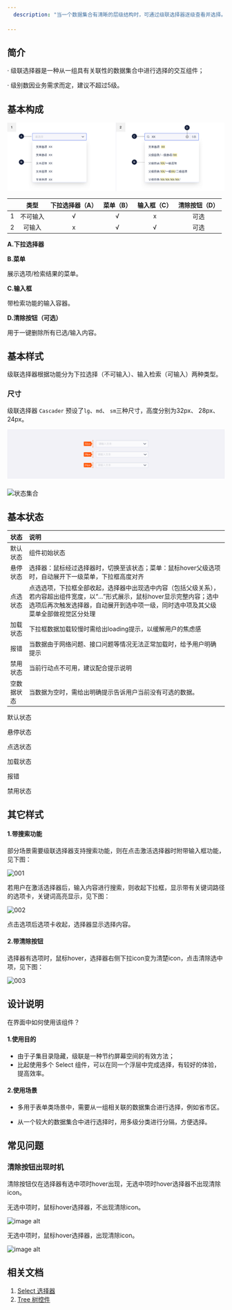 ```yaml
---
  description: "当一个数据集合有清晰的层级结构时，可通过级联选择器逐级查看并选择。"

---
```


<!--副标题具体写法见源代码模式-->

## 简介

· 级联选择器是一种从一组具有关联性的数据集合中进行选择的交互组件；

· 级别数因业务需求而定，建议不超过5级。



## 基本构成

![](../../../images/Cascader/forms_01.png)

|      |   类型   | 下拉选择器（A） | 菜单（B） | 输入框（C） | 清除按钮（D） |
| :--: | :------: | :-------------: | :-------: | :---------: | :-----------: |
|  1   | 不可输入 |        √        |     √     |      x      |     可选      |
|  2   |  可输入  |        x        |     √     |      √      |     可选      |

**A.下拉选择器**

**B.菜单**

展示选项/检索结果的菜单。

**C.输入框**

带检索功能的输入容器。

**D.清除按钮（可选）**

用于一键删除所有已选/输入内容。



## 基本样式

级联选择器根据功能分为下拉选择（不可输入）、输入检索（可输入）两种类型。

### 尺寸

级联选择器 `Cascader` 预设了`lg`、`md`、 `sm`三种尺寸，高度分别为32px、 28px、24px。

![styles_01](../../../images/Cascader/styles_01.png)

#### 



![状态集合](../../../images/状态集合-1762802.png)

### 





## 基本状态

| 状态       | 说明                                                         |
| :--------- | :----------------------------------------------------------- |
| 默认状态   | 组件初始状态                                                 |
| 悬停状态   | 选择器：鼠标经过选择器时，切换至该状态；菜单：鼠标hover父级选项时，自动展开下一级菜单，下拉框高度对齐 |
| 点选状态   | 点选选项，下拉框全部收起，选择器中出现选中内容（包括父级关系），若内容超出组件宽度，以“...”形式展示，鼠标hover显示完整内容；选中选项后再次触发选择器，自动展开到选中项一级，同时选中项及其父级菜单全部做视觉区分处理 |
| 加载状态   | 下拉框数据加载较慢时需给出loading提示，以缓解用户的焦虑感    |
| 报错       | 当数据由于网络问题、接口问题等情况无法正常加载时，给予用户明确提示 |
| 禁用状态   | 当前行动点不可用，建议配合提示说明                           |
| 空数据状态 | 当数据为空时，需给出明确提示告诉用户当前没有可选的数据。     |

默认状态

悬停状态

点选状态

加载状态

报错

禁用状态





## 其它样式

#### 1.带搜索功能

部分场景需要级联选择器支持搜索功能，则在点击激活选择器时附带输入框功能，见下图：

![001](../../../images/001.png)

若用户在激活选择器后，输入内容进行搜索，则收起下拉框，显示带有关键词路径的选项卡，关键词高亮显示，见下图：

![002](../../../images/002.png)

点击选项后选项卡收起，选择器显示选择内容。



#### 2.带清除按钮

选择器有选项时，鼠标hover，选择器右侧下拉icon变为清楚icon，点击清除选中项，见下图：

![003](../../../images/003.png)



## 设计说明

在界面中如何使用该组件？



#### 1.使用目的

- 由于子集目录隐藏，级联是一种节约屏幕空间的有效方法；
- 比起使用多个 Select 组件，可以在同一个浮层中完成选择，有较好的体验，提高效率。



#### 2.使用场景

- 多用于表单类场景中，需要从一组相关联的数据集合进行选择，例如省市区。

- 从一个较大的数据集合中进行选择时，用多级分类进行分隔，方便选择。



## 常见问题

### 清除按钮出现时机

清除按钮仅在选择器有选中项时hover出现，无选中项时hover选择器不出现清除icon。

<div class="u-md-flex-without-bg">
   <div class="u-md-mr24">
      <p><i class="u-md-suggested"></i>无选中项时，鼠标hover选择器，不出现清除icon。</p>
      <img src="../../../images/级联选择器/004.png" alt="image alt" title="desc" />
   </div>
   <div>
      <p><i class="u-md-not-suggested"></i>无选中项时，鼠标hover选择器，出现清除icon。</p>
      <img src="../../../images/级联选择器/005.png" alt="image alt" title="desc" />
   </div>
</div>

<!--

## 主题

| 内容 | 值           | 默认值  |
| :--- | :----------- | :------ |
| icon | icon/nothing | nothing |
| icon | icon/nothing | nothing |

-->

## 相关文档

1. [Select 选择器](/component/Select/)
2. [Tree 树控件](/component/Tree/)



